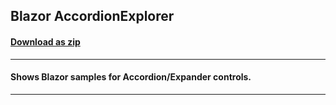## Blazor AccordionExplorer
#### [Download as zip](https://grapecity.github.io/DownGit/#/home?url=https://github.com/GrapeCity/ComponentOne-Blazor-Samples/tree/master/NET_9/Accordion/AccordionExplorer.Server)
____
#### Shows Blazor samples for Accordion/Expander controls.
____
